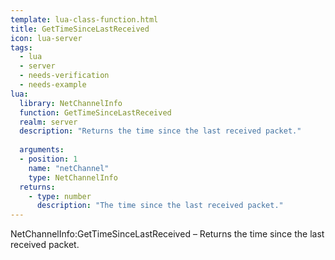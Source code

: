 ```yaml
---
template: lua-class-function.html
title: GetTimeSinceLastReceived
icon: lua-server
tags:
  - lua
  - server
  - needs-verification
  - needs-example
lua:
  library: NetChannelInfo
  function: GetTimeSinceLastReceived
  realm: server
  description: "Returns the time since the last received packet."
  
  arguments:
  - position: 1
    name: "netChannel"
    type: NetChannelInfo
  returns:
    - type: number
      description: "The time since the last received packet."
---
```


<div class="lua__search__keywords">
NetChannelInfo:GetTimeSinceLastReceived &#x2013; Returns the time since the last received packet.
</div>
